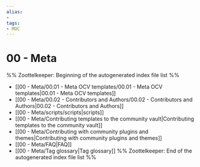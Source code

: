 ```yaml
---
alias:
- 
tags:
- MOC
---
```


# 00 - Meta

%% Zoottelkeeper: Beginning of the autogenerated index file list  %%
- [[00 - Meta/00.01 - Meta OCV templates/00.01 - Meta OCV templates|00.01 - Meta OCV templates]]
- [[00 - Meta/00.02 - Contributors and Authors/00.02 - Contributors and Authors|00.02 - Contributors and Authors]]
- [[00 - Meta/scripts/scripts|scripts]]
- [[00 - Meta/Contributing templates to the community vault|Contributing templates to the community vault]]
- [[00 - Meta/Contributing with community plugins and themes|Contributing with community plugins and themes]]
- [[00 - Meta/FAQ|FAQ]]
- [[00 - Meta/Tag glossary|Tag glossary]]
%% Zoottelkeeper: End of the autogenerated index file list  %%
